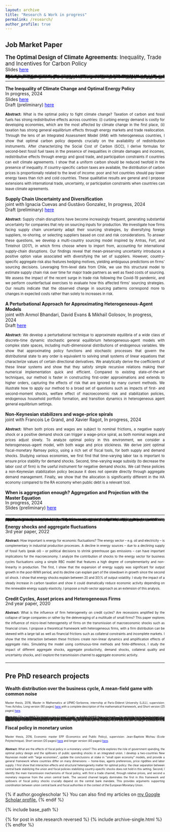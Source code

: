 ```yaml
---
layout: archive
title: "Research & Work in progress"
permalink: /research/
author_profile: true
---
```



## Job Market Paper 
<span style="font-size:1.2em;"> **The Optimal Design of Climate Agreements**: Inequality, Trade and Incentives for Carbon Policy</span><br>
Slides <a href='https://thomasbourany.github.io/files/Bourany_2024_OptimalClimateAgreements_slides.pdf' style="color:blue"> here</a> 

<p style="text-align: justify;">
<span style="font-size:0.9em;line-height:-0em;"> <strong>Abstract:</strong> Fighting climate change requires ambitious global policies, which are undermined by free-riding incentives. Multilateral agreements and carbon tariffs are usually proposed to address this issue, c.f. Nordhaus (2015) among others. Moreover, climate policy has strong redistributive effects across countries due to inequality in income, climate impacts, effects on energy markets, or trade leakage, which exacerbate non-cooperation. In this context, how can we design a climate agreement that accounts for all these different channels to fight climate change? Through the lens of an Integrated Assessment Model (IAM) with heterogeneous countries and international trade, I study the taxation of carbon when countries can exit climate agreements. Participation constraints create a policy tradeoff between an intensive margin — a "climate club" with few countries implementing large emission reductions – and an extensive margin — accommodating a larger number of countries at the cost of lowering the carbon tax. I solve for the optimal design of the club. Despite full discretion in the choice of carbon tax and tariffs, one cannot achieve the world’s optimal policy with complete participation. It can be beneficial to leave several fossil fuels producing and developing countries outside of the climate agreement. I explore how transfers, as proposed in the COP’s loss and damage fund, or fossil-fuel specific tariffs can increase abatement and welfare by mitigating the adverse redistributive effects of climate change and carbon taxation.
</span>
</p>


<hr />


**The Inequality of Climate Change and Optimal Energy Policy**<br>
<span style="line-height: 1.2em;">In progress, 2024</span><br>
Slides <a href='https://thomasbourany.github.io/files/Bourany_2024_OptimalClimatePolicy_slides.pdf' style="color:blue"> here</a>  <br>
Draft (preliminary) <a href='https://thomasbourany.github.io/files/Bourany_2024_OptimalClimatePolicy_draft.pdf' style="color:blue"> here</a> 

<p style="text-align: justify; line-height: 1.2em;">
<span style="font-size:0.8em;"> <strong>Abstract:</strong> What is the optimal policy to fight climate change? Taxation of carbon and fossil fuels has strong redistributive effects across countries: (i) curbing energy demand is costly for developing economies, which are the most affected by climate change in the first place, (ii) taxation has strong general equilibrium effects through energy markets and trade reallocation. Through the lens of an Integrated Assessment Model (IAM) with heterogeneous countries, I show that optimal carbon policy depends crucially on the availability of redistribution instruments. After characterizing the Social Cost of Carbon (SCC), I derive formulas for second-best fossil fuel taxes in the presence of inequalities in climate damages and incomes, redistributive effects through energy and good trade, and participation constraints if countries can exit climate agreements. I show that a uniform carbon should be reduced twofold in the presence of inequality. If country-specific carbon taxes are available, the distribution of carbon prices is proportionally related to the level of income: poor and hot countries should pay lower energy taxes than rich and cold countries. These qualitative results are general and I propose extensions with international trade, uncertainty, or participation constraints when countries can leave climate agreements.
</span>
</p>

**Supply Chain Uncertainty and Diversification**<br>
joint with Ignacia Cuevas and Gustávo Gonzalez, In progress, 2024  <br>
Draft (preliminary) <a href='https://thomasbourany.github.io/files/Bourany_Cuevas_Gonzalez_2024_Supply_chain_disruptions_and_diversification.pdf' style="color:blue"> here</a> 

<p style="text-align: justify; line-height: 1.2em;">
<span style="font-size:0.8em;"> <strong>Abstract:</strong> Supply chain disruptions have become increasingly frequent, generating substantial uncertainty for companies that rely on sourcing inputs for production. We investigate how firms facing supply chain uncertainty adapt their sourcing strategies, by diversifying foreign suppliers, re-shoring, or selecting suppliers based on cost and risk considerations. To answer these questions, we develop a multi-country sourcing model inspired by Antras, Fort, and Tintelnot (2017), in which firms choose where to import from, accounting for international supply-chain disruptions. Our findings reveal that mean-preserving uncertainty introduces a positive option value associated with diversifying the set of suppliers. However, country-specific aggregate risk also features hedging motives, yielding ambiguous predictions on firms' sourcing decisions. Leveraging firm-level data from Chile, we use this structural model to estimate supply chain risk over time for major trade partners as well as fixed costs of sourcing. We assess the impact of the recent surge in trade risk following the Covid-19 pandemic, and we perform counterfactual exercises to evaluate how this affected firms' sourcing strategies. Our results indicate that the observed change in sourcing patterns correspond more to changes in expected costs rather than solely to increases in risk. 
</span>
</p>

**A Perturbational Approach for Approximating Heterogeneous-Agent Models**<br>
joint with Anmol Bhandari, David Evans & Mikhaïl Golosov, In progress, 2024 <br>
Draft <a href='https://static1.squarespace.com/static/54c19f18e4b0ef5f4b9f8dae/t/651ef965000c0968dcf184a0/1696528741779/BBEG_master2.pdf' style="color:blue"> here</a> 

<p style="text-align: justify; line-height: 1.2em;">
<span style="font-size:0.8em;"> <strong>Abstract:</strong> We develop a perturbational technique to approximate equilibria of a wide class of discrete-time dynamic stochastic general equilibrium heterogeneous-agent models with complex state spaces, including multi-dimensional distributions of endogenous variables. We show that approximating policy functions and stochastic processes that govern the distributional state to any order is equivalent to solving small systems of linear equations that characterize values of certain directional derivatives. We analytically derive the coefficients of these linear systems and show that they satisfy simple recursive relations making their numerical implementation quick and efficient. Compared to existing state-of-the-art techniques, our method is faster in constructing first-order approximations and extends to higher orders, capturing the effects of risk that are ignored by many current methods. We illustrate how to apply our method to a broad set of questions such as impacts of first- and second-moment shocks, welfare effect of macroeconomic risk and stabilization policies, endogenous household portfolio formation, and transition dynamics in heterogeneous agent general equilibrium settings.
</span>
</p>


**Non-Keynesian stabilizers and wage-price spirals**<br>
joint with Francois Le Grand, and Xavier Ragot, In progress, 2024

<p style="text-align: justify; line-height: 1.2em;">
<span style="font-size:0.8em;"> <strong>Abstract:</strong> When both prices and wages are subject to nominal frictions, a negative supply shock or a positive demand shock can trigger a wage-price spiral, as both nominal wages and prices adjust slowly. To analyze optimal policy in this environment, we consider a heterogeneous-agent model, with both wage and price stickiness. We derive joint optimal fiscal-monetary Ramsey policy, using a rich set of fiscal tools, for both supply and demand shocks. Studying various economies, we first find that time-varying labor tax is important to ensure price stability for demand shocks. Second, time-varying wage subsidy (to decrease the labor cost of firm) is the useful instrument for negative demand shocks. We call these policies a non-Keynesian stabilization policy because it does not operate directly through aggregate demand management. Finally, we show that the allocation is significantly different in the HA economy compared to the RA economy when public debt is a relevant tool.
</span>
</p>

**When is aggregation enough? Aggregation and Projection with the Master Equation**<br>
<span style="line-height: 1em;">In progress, 2024</span><br>
Slides (preliminary) <a href='https://thomasbourany.github.io/files/Bourany_2024_Masterequation.pdf' style="color:blue"> here</a> 

<hr />

<p style="text-align: justify; line-height: 1.2em;">
<span style="font-size:0.8em;line-height:-0em;"> <strong>Abstract:</strong> I study how the Master Equation — developed in the Mean Field Games literature — can be used for economic models with heterogeneous agents and aggregate risk. Using projection, we can bypass part of the assumption of bounded-rationality as in Krusell, Smith (1998): households still consider few moments of the distribution when making expectations but their dynamics are now fully non-linear and consistent with equilibrium outcomes. We can obtain a global characterization of the value, agent policy, and aggregate dynamics in a standard HA models I plan to study richer models with portfolio choice when approximate aggregation may not hold and perturbation methods can be limited.
</span>
</p>


**Energy shocks and aggregate fluctuations**<br>
<span style="line-height: 1em;">3rd year paper, 2022</span><br>
<p style="text-align: justify; line-height: 1.2em;">
<span style="font-size:0.7em;"> <strong>Abstract:</strong> How important is energy for economic fluctuations? The energy sector – e.g. oil and electricity – is complementary in industrial production processes. A decline in energy sources – due to a declining supply of fossil fuels (peak oil) – or political decisions to shrink greenhouse gas emissions – can have important implications for the macroeconomy. I analyze the contribution of shocks to the energy sector for business cycles fluctuations using a simple RBC model that features a high degree of complementarity and non-linearity in production. The first, I show that the expansion of energy supply was significant for output growth in the post-WWII period, and its decline can explain part of the slowdown in growth since the second oil shock. I show that energy shocks explain between 20 and 30\% of output volatility. I study the impact of a steady increase in carbon taxation and show it could dramatically reduce economic activity depending on the renewable energy supply elasticity. I propose a multi-sector approach as an extension of this analysis.
</span>
</p>


**Credit Cycles, Asset prices and Heterogeneous Firms**<br>
<span style="line-height: 1em;">2nd year paper, 2020</span><br>
<p style="text-align: justify; line-height: 1.2em;">
<span style="font-size:0.7em;"> <strong>Abstract:</strong> What is the influence of firm heterogeneity on credit cycles? Are recessions amplified by the collapse of large companies or rather by the deleveraging of a multitude of small firms? This paper explores the influence of micro-level heterogeneity of firms on the transmission of macroeconomic shocks such as financial crises. I propose a theoretical framework with heterogeneous firms, with a  firm distribution can be skewed with a large tail as well as financial frictions such as collateral constraints and incomplete markets. I show that the interaction between these frictions create non-linear dynamics and amplification effects of aggregate risks. Simulating the model using continuous-time methods and finite-difference, I study the impact of different aggregate shocks, aggregate productivity, demand shocks, collateral quality and uncertainty shocks, and I explore the transmission channel to aggregate economic activity.
</span>
</p>

<hr />

## Pre PhD research projects

**Wealth distribution over the business cycle, A mean-field game with common noise**<br>
<p style="text-align: justify; line-height: 0.9em;">
<span style="font-size:0.6em;"> Master thesis, 2018, Master in Mathematics at UPMC-Sorbonne, internship at Paris-Diderot University (LJLL),  supervision: Yves Achdou.  Long version (80 pages) <a href='https://thomasbourany.github.io/files/MasterThesis_ThomasBourany_MFGwCommonNoise.pdf' style="color:blue"> here </a> with a complete description of the mathematical framework, and Short version (25 pages) <a href='https://thomasbourany.github.io/files/MasterThesis_ThomasBourany_MFGwCommonNoise_short.pdf' style="color:blue"> here</a>.
</span>
</p>

<p style="text-align: justify; line-height: 0.9em;">
<span style="font-size:0.6em;line-height:0.1;"> <strong>Abstract:</strong> The standard "Heterogeneous Agents" model -- by Aiyagari-Bewley-Huggett -- has recently been reformulated as a Mean Field Game (MFG) by Achdou, Han, Lasry, Lions, and Moll (2017). One key question in such model is to understand the transmission of aggregate shocks – on macroeconomic dynamics or the shape of the wealth distribution. With aggregate risk, this framework can thus be understood as a MFG with "common noise". However, solving such model is notoriously difficult, due to the "curse of dimensionality" arising when common noise interact with both the behavior and the distribution of agents. Economists usually simplify the model with a finite set of moments of the measure (bounded-rationality à la Krusell-Smith) or using Projection and Perturbation methods (à la Reiter). In contrast, we use new methods to keep the full dimensionality and simulate the model using a discretization procedure for the common noise. Considering a tree structure or (optimal) quantization to represent the trajectories of the common noise with a finite number of shocks, we solve the MFG system using specific finite-differences methods for the two PDEs. We apply this method to the standard framework, and two extensions (i) with Endogenous Labor Supply (ii) One Asset HANK model and we provide intuitions for (iii) the two Assets H.A. model (à la Kaplan-Moll-Violante). We show that such method might be relevant to analyze the transmission of large shocks on the economy. 
</span>
</p>


**Fiscal policy in monetary union**<br>
<p style="text-align: justify; line-height: 0.9em;">
<span style="font-size: 0.6em;"> Master thesis, 2016, Economic master EPP (Economics and Public Policy), supervision: Jean-Baptiste Michau (Ecole Polytechnique). Short version (20 pages) <a href='https://thomasbourany.github.io/files/Master-thesis-short-ThomasBourany.pdf' style="color:blue"> here</a> and  longer version (40 pages) <a href='https://thomasbourany.github.io/files/Master-thesis-ThomasBourany.pdf' style="color:blue"> here</a>.
</span>
</p>
<p style="text-align: justify; line-height: 0.9em;">
<span style="font-size: 0.6em;"> <strong>Abstract:</strong> What are the effects of fiscal policy in a monetary union? This article explores the role of government spending, the optimal policy design and the spillovers of public spending shocks in an integrated union. I develop a two-countries New Keynesian model with "large economies", update the conclusions at stake in "small open economy" models, and provide a general framework where countries differ on many dimensions -- home-bias, agents preferences, price rigidities and labor supply. I first show that interaction effects and structural heterogeneity matter for optimal policy: the clear separation between central bank stabilizing the union and fiscal policies stabilizing country-specific shocks does not hold in this setting. Second, I identify the main transmission mechanisms of fiscal policy, with first a trade channel, through relative prices, and second a monetary response from the union central bank. The second channel largely dominates the first in this framework and spillovers of fiscal policy shocks crucially depend on the central bank mandate. This provides arguments supporting coordination between union central bank and fiscal authorities in the context of the European Monetary Union. 
</span>
</p>



{% if author.googlescholar %}
  You can also find my articles on <u><a href="{{author.googlescholar}}">my Google Scholar profile</a>.</u>
{% endif %}

{% include base_path %}

{% for post in site.research reversed %}
  {% include archive-single.html %}
{% endfor %}

